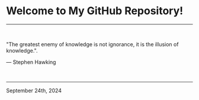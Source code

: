 # Welcome to My GitHub Repository!

---

<br>

"The greatest enemy of knowledge is not ignorance, it is the illusion of knowledge."\.

― Stephen Hawking
 
</br>

---
September 24th, 2024
